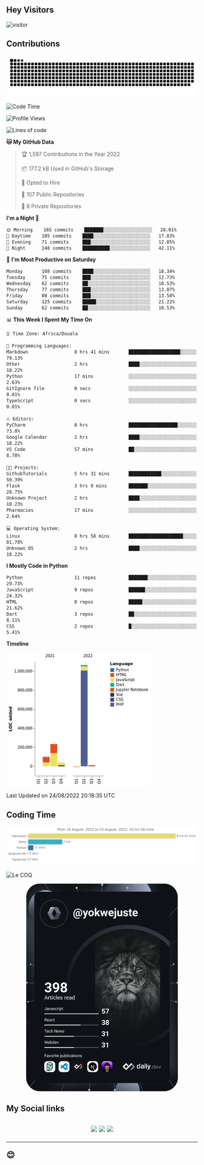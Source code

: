 ## Hey Visitors
![visitor](https://profile-counter.glitch.me/yokwejuste/count.svg)

## Contributions
<p align="center">
  <img src="https://raw.githubusercontent.com/yokwejuste/yokwejuste/output/github-contribution-grid-snake.svg" />
</p>

<!--START_SECTION:waka-->
![Code Time](http://img.shields.io/badge/Code%20Time-1%2C072%20hrs%2013%20mins-blue)

![Profile Views](http://img.shields.io/badge/Profile%20Views-25-blue)

![Lines of code](https://img.shields.io/badge/From%20Hello%20World%20I%27ve%20Written-1%20Million%20lines%20of%20code-blue)

**🐱 My GitHub Data** 

> 🏆 1,597 Contributions in the Year 2022
 > 
> 📦 177.2 kB Used in GitHub's Storage 
 > 
> 💼 Opted to Hire
 > 
> 📜 107 Public Repositories 
 > 
> 🔑 8 Private Repositories  
 > 
**I'm a Night 🦉** 

```text
🌞 Morning    165 commits    ███████░░░░░░░░░░░░░░░░░░   28.01% 
🌆 Daytime    105 commits    ████░░░░░░░░░░░░░░░░░░░░░   17.83% 
🌃 Evening    71 commits     ███░░░░░░░░░░░░░░░░░░░░░░   12.05% 
🌙 Night      248 commits    ██████████░░░░░░░░░░░░░░░   42.11%

```
📅 **I'm Most Productive on Saturday** 

```text
Monday       108 commits    ████░░░░░░░░░░░░░░░░░░░░░   18.34% 
Tuesday      75 commits     ███░░░░░░░░░░░░░░░░░░░░░░   12.73% 
Wednesday    62 commits     ██░░░░░░░░░░░░░░░░░░░░░░░   10.53% 
Thursday     77 commits     ███░░░░░░░░░░░░░░░░░░░░░░   13.07% 
Friday       80 commits     ███░░░░░░░░░░░░░░░░░░░░░░   13.58% 
Saturday     125 commits    █████░░░░░░░░░░░░░░░░░░░░   21.22% 
Sunday       62 commits     ██░░░░░░░░░░░░░░░░░░░░░░░   10.53%

```


📊 **This Week I Spent My Time On** 

```text
⌚︎ Time Zone: Africa/Douala

💬 Programming Languages: 
Markdown                 8 hrs 41 mins       ███████████████████░░░░░░   79.13% 
Other                    2 hrs               ████░░░░░░░░░░░░░░░░░░░░░   18.22% 
Python                   17 mins             ░░░░░░░░░░░░░░░░░░░░░░░░░   2.63% 
GitIgnore file           0 secs              ░░░░░░░░░░░░░░░░░░░░░░░░░   0.01% 
TypeScript               0 secs              ░░░░░░░░░░░░░░░░░░░░░░░░░   0.01%

🔥 Editors: 
PyCharm                  8 hrs               ██████████████████░░░░░░░   73.0% 
Google Calendar          2 hrs               ████░░░░░░░░░░░░░░░░░░░░░   18.22% 
VS Code                  57 mins             ██░░░░░░░░░░░░░░░░░░░░░░░   8.78%

🐱‍💻 Projects: 
GithubTutorials          5 hrs 31 mins       ████████████░░░░░░░░░░░░░   50.39% 
Flask                    3 hrs 9 mins        ███████░░░░░░░░░░░░░░░░░░   28.75% 
Unknown Project          2 hrs               ████░░░░░░░░░░░░░░░░░░░░░   18.23% 
Pharmacies               17 mins             ░░░░░░░░░░░░░░░░░░░░░░░░░   2.64%

💻 Operating System: 
Linux                    8 hrs 58 mins       ████████████████████░░░░░   81.78% 
Unknown OS               2 hrs               ████░░░░░░░░░░░░░░░░░░░░░   18.22%

```

**I Mostly Code in Python** 

```text
Python                   11 repos            ███████░░░░░░░░░░░░░░░░░░   29.73% 
JavaScript               9 repos             ██████░░░░░░░░░░░░░░░░░░░   24.32% 
HTML                     8 repos             █████░░░░░░░░░░░░░░░░░░░░   21.62% 
Dart                     3 repos             ██░░░░░░░░░░░░░░░░░░░░░░░   8.11% 
CSS                      2 repos             █░░░░░░░░░░░░░░░░░░░░░░░░   5.41%

```


**Timeline**

![Chart not found](https://raw.githubusercontent.com/yokwejuste/yokwejuste/master/charts/bar_graph.png) 


 Last Updated on 24/08/2022 20:18:35 UTC
<!--END_SECTION:waka-->

## Coding Time

[![wakatime-stats](https://github.com/yokwejuste/yokwejuste/blob/master/images/stat.svg)](https://wakatime.com/@yokwejuste)

![Le COQ](https://metrics.lecoq.io/yokwejuste/)
<p align="center">
  <a href="#"><img src="https://github.com/yokwejuste/yokwejuste/blob/master/devcard.svg" width="400" alt="Yonkeu K. Steve's Dev Card"/></a>
</p>
<h2>My Social links<h2>
<p align="center">
  <a href="https://twitter.com/yokwejuste"><img src="https://img.shields.io/badge/twitter-%231DA1F2.svg?style=for-the-badge&logo=Twitter&logoColor=white"></a>
  <a href="https://linkedin.com/in/yokwejuste"><img src="https://img.shields.io/badge/linkedin-%230077B5.svg?style=for-the-badge&logo=linkedin&logoColor=white"></a>
  <a href="https://instagram.com/yokwejuste0"><img src="https://img.shields.io/badge/instagram-%23E4405F.svg?style=for-the-badge&logo=Instagram&logoColor=white"></a>
</p>
<hr>
😊
